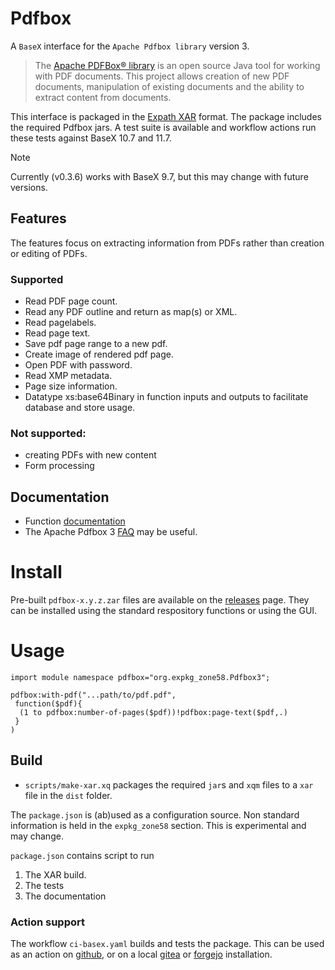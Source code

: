 # Pdfbox
A `BaseX` interface for the `Apache Pdfbox library` version 3. 

> The [Apache PDFBox® library](https://pdfbox.apache.org/) is an open source Java tool for working with PDF documents. This project allows creation of new PDF documents, manipulation of existing documents and the ability to extract content from documents.

This interface is packaged in the [Expath XAR](https://docs.basex.org/main/Repository#expath_packaging) format. The package includes the required Pdfbox jars.
A test suite is available and workflow actions run these tests against BaseX 10.7 and 11.7.

> [!NOTE]  
>Currently (v0.3.6) works with BaseX 9.7, but this may change with future versions.

## Features

The features focus on extracting information from PDFs rather than creation or editing of PDFs.
### Supported
* Read PDF page count.
* Read any PDF outline and return as map(s) or XML.
* Read pagelabels.
* Read page text.
* Save pdf page range to a new pdf.
* Create image of rendered pdf page.
* Open PDF with password.
* Read XMP metadata. 
* Page size information.
* Datatype xs:base64Binary in function inputs and outputs to facilitate database and store usage.

### Not supported:
* creating PDFs with new content
* Form processing

## Documentation
* Function [documentation](doc.md)  
* The Apache Pdfbox 3 [FAQ](https://pdfbox.apache.org/3.0/faq.html) may be useful.

# Install
Pre-built `pdfbox-x.y.z.zar` files are available on the [releases](../../releases) page. They can be installed using the standard respository functions or using the GUI.

# Usage
```xquery
import module namespace pdfbox="org.expkg_zone58.Pdfbox3";

pdfbox:with-pdf("...path/to/pdf.pdf",
 function($pdf){
  (1 to pdfbox:number-of-pages($pdf))!pdfbox:page-text($pdf,.)
 }
)
```

## Build

* `scripts/make-xar.xq` packages the required `jar`s and `xqm` files to a `xar` file in the `dist` folder.

The `package.json` is (ab)used as a configuration source. Non standard information is held in the `expkg_zone58` section. This is experimental and may change.

`package.json` contains script to run
1. The XAR build.
2. The tests
3. The documentation
### Action support

The workflow `ci-basex.yaml` builds and tests the package. This can be used as an action on [github](https://github.com/features/actions), or on a local [gitea](https://docs.gitea.com/usage/actions/overview) or [forgejo](https://forgejo.org/) installation.
